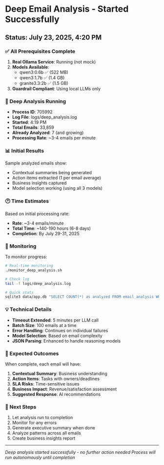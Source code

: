 # Deep Email Analysis - Started Successfully

## Status: July 23, 2025, 4:20 PM

### ✅ All Prerequisites Complete

1. **Real Ollama Service**: Running (not mock)
2. **Models Available**:
   - qwen3:0.6b ✅ (522 MB)
   - qwen3:1.7b ✅ (1.4 GB)  
   - granite3.3:2b ✅ (1.5 GB)
3. **Guardrail Compliant**: Using local LLMs only

### 🚀 Deep Analysis Running

- **Process ID**: 705992
- **Log File**: logs/deep_analysis.log
- **Started**: 4:19 PM
- **Total Emails**: 33,859
- **Already Analyzed**: 7 (and growing)
- **Processing Rate**: ~3-4 emails per minute

### 📊 Initial Results

Sample analyzed emails show:
- Contextual summaries being generated
- Action items extracted (1 per email average)
- Business insights captured
- Model selection working (using all 3 models)

### 🕐 Time Estimates

Based on initial processing rate:
- **Rate**: ~3-4 emails/minute
- **Total Time**: ~140-190 hours (6-8 days)
- **Completion**: By July 29-31, 2025

### 🔧 Monitoring

To monitor progress:
```bash
# Real-time monitoring
./monitor_deep_analysis.sh

# Check log
tail -f logs/deep_analysis.log

# Quick stats
sqlite3 data/app.db "SELECT COUNT(*) as analyzed FROM email_analysis WHERE deep_model IS NOT NULL;"
```

### 💡 Technical Details

- **Timeout Extended**: 5 minutes per LLM call
- **Batch Size**: 100 emails at a time
- **Error Handling**: Continues on individual failures
- **Model Selection**: Based on email complexity
- **JSON Parsing**: Enhanced to handle reasoning models

### 🎯 Expected Outcomes

When complete, each email will have:
1. **Contextual Summary**: Business understanding
2. **Action Items**: Tasks with owners/deadlines
3. **SLA Risks**: Time-sensitive issues
4. **Business Impact**: Revenue/satisfaction assessment
5. **Suggested Response**: AI recommendations

### 📝 Next Steps

1. Let analysis run to completion
2. Monitor for any errors
3. Generate executive summary when done
4. Analyze patterns across all emails
5. Create business insights report

---
*Deep analysis started successfully - no further action needed*
*Process will run autonomously until completion*